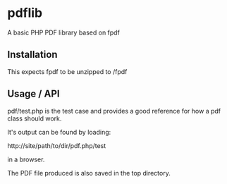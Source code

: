 # pdflib
A basic PHP PDF library based on fpdf

## Installation
This expects fpdf to be unzipped to /fpdf

## Usage / API
pdf/test.php is the test case and provides a good reference for how a pdf class should work.

It's output can be found by loading:

http://site/path/to/dir/pdf.php/test

in a browser.

The PDF file produced is also saved in the top directory.
